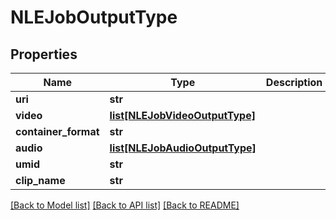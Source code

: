 # NLEJobOutputType

## Properties
Name | Type | Description | Notes
------------ | ------------- | ------------- | -------------
**uri** | **str** |  | [optional] 
**video** | [**list[NLEJobVideoOutputType]**](NLEJobVideoOutputType.md) |  | [optional] 
**container_format** | **str** |  | 
**audio** | [**list[NLEJobAudioOutputType]**](NLEJobAudioOutputType.md) |  | [optional] 
**umid** | **str** |  | [optional] 
**clip_name** | **str** |  | [optional] 

[[Back to Model list]](../README.md#documentation-for-models) [[Back to API list]](../README.md#documentation-for-api-endpoints) [[Back to README]](../README.md)


